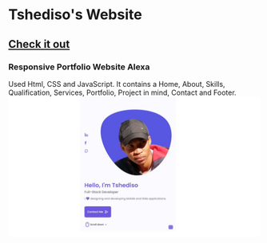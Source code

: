 # Tshediso's Website 
## [Check it out](https://tshedisob.github.io/)
### Responsive Portfolio Website Alexa
Used Html, CSS and JavaScript. It contains a Home, About, Skills, Qualification, Services, Portfolio, Project in mind, Contact and Footer.
![preview](/preview.JPG)
